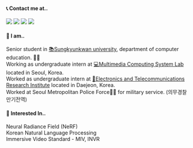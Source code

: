 #### 📞 Contact me at..
<a href="https://github.com/jaeyeol816" target="_blank"><img src="https://img.shields.io/badge/jaeyeol816@gmail.com-EA4335?style=flat-square&logo=Gmail&logoColor=FFFFFF"/></a>
<a href="https://github.com/jaeyeol816" target="_blank"><img src="https://img.shields.io/badge/jaychoi@skku.edu-30B980?style=flat-square&logo=Minutemailer&logoColor=FFFFFF"/></a>
<a href="https://www.instagram.com/jae._ye0l" target="_blank"><img src="https://img.shields.io/badge/Instagram-E4405F?style=flat-square&logo=instagram&logoColor=FFFFFF"/></a>
<a href="https://jaeyeol816.github.io/" target="_blank"><img src="https://img.shields.io/badge/Blog-09B3AF?style=flat-square&logo=storyblok&logoColor=FFFFFF"/></a>

#### 💁 I am..
Senior student in [📚Sungkyunkwan university](https://www.skku.edu/eng/index.do), department of computer education. 👨‍🎓<br>
Working as undergraduate intern at [💻Multimedia Computing System Lab](http://mcsl.skku.edu) located in Seoul, Korea. <br>
Worked as undergraduate intern at [🏢Electronics and Telecommunications Research Institute](https://www.etri.re.kr/eng/main/main.etri) located in Daejeon, Korea.<br>
Worked at Seoul Metropolitan Police Force👮‍♀️ for military service. (의무경찰 만기전역)
<br>

#### 🚀 Interested In..
Neural Radiance Field (NeRF) <br>
Korean Natural Language Processing <br>
Immersive Video Standard - MIV, INVR <br>
